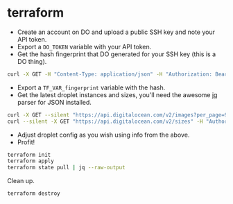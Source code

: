 # terraform

* Create an account on DO and upload a public SSH key and note your API token.
* Export a `DO_TOKEN` variable with your API token.
* Get the hash fingerprint that DO generated for your SSH key (this is a DO thing).
```sh
curl -X GET -H "Content-Type: application/json" -H "Authorization: Bearer $DO_TOKEN" "https://api.digitalocean.com/v2/account/keys"
```
* Export a `TF_VAR_fingerprint` variable with the hash.
* Get the latest droplet instances and sizes, you'll need the awesome [jq](https://stedolan.github.io/jq/) parser for JSON installed.
```sh
curl -X GET --silent "https://api.digitalocean.com/v2/images?per_page=999" -H "Authorization: Bearer $DO_TOKEN" > droplets.json
curl --silent -X GET "https://api.digitalocean.com/v2/sizes" -H "Authorization: Bearer $DO_TOKEN" | jq '.sizes[].slug' > sizes.json
```
* Adjust droplet config as you wish using info from the above.
* Profit!
```sh
terraform init
terraform apply
terraform state pull | jq --raw-output
```
Clean up.
```
terraform destroy
```

